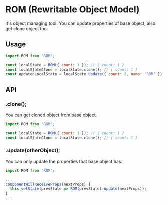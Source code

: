 # ROM (Rewritable Object Model)

It's object managing tool. You can update properties of base object, also get clone object too.


## Usage

```javascript
import ROM from 'ROM';

const localState = ROM({ count: 1 }); // { count: 1 }
const localStateClone = localState.clone(); // { count: 1 }
const updatedLocalState = localState.update({ count: 2, name: 'ROM' }); // { count: 2 }

```

## API

### .clone();

You can get cloned object from base object.

```javascript
import ROM from 'ROM';

const localState = ROM({ count: 1 }); // { count: 1 }
const localStateClone = localState.clone(); // { count: 1 }

```


### .update(otherObject);

You can only update the properties that base object has.

```javascript
import ROM from 'ROM';

...
componentWillReceiveProps(nextProps) {
  this.setState(prevState => ROM(prevState).update(nextProps));
}
...

```

